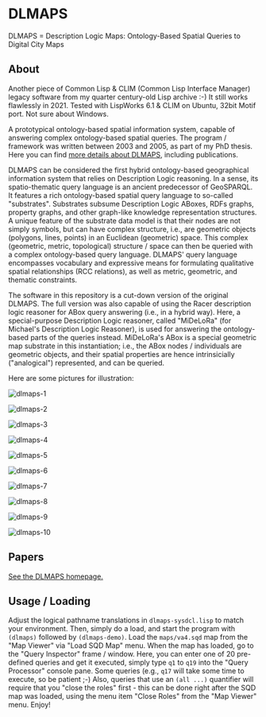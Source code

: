 # DLMAPS
DLMAPS = Description Logic Maps: Ontology-Based Spatial Queries to Digital City Maps

## About

Another piece of Common Lisp & CLIM (Common Lisp Interface Manager)
legacy software from my quarter century-old Lisp archive :-) It still
works flawlessly in 2021. Tested with LispWorks 6.1 & CLIM on Ubuntu,
32bit Motif port. Not sure about Windows.

A prototypical ontology-based spatial information system, capable of
answering complex ontology-based spatial queries. The program /
framework was written between 2003 and 2005, as part of my PhD thesis.
Here you can find [more details about
DLMAPS](https://www.michael-wessel.info/dlmaps.html), including
publications.

DLMAPS can be considered the first hybrid ontology-based geographical
information system that relies on Description Logic reasoning. In a
sense, its spatio-thematic query language is an ancient predecessor of
GeoSPARQL. It features a rich ontology-based spatial query language to
so-called "substrates". Substrates subsume Description Logic ABoxes,
RDFs graphs, property graphs, and other graph-like knowledge
representation structures. A unique feature of the substrate data
model is that their nodes are not simply symbols, but can have complex
structure, i.e., are geometric objects (polygons, lines, points) in an
Euclidean (geometric) space. This complex (geometric, metric,
topological) structure / space can then be queried with a complex
ontology-based query language. DLMAPS' query language encompasses
vocabulary and expressive means for formulating qualitative spatial
relationships (RCC relations), as well as metric, geometric, and
thematic constraints.

The software in this repository is a cut-down version of the original
DLMAPS. The full version was also capable of using the Racer
description logic reasoner for ABox query answering (i.e., in a hybrid
way). Here, a special-purpose Description Logic reasoner, called
"MiDeLoRa" (for Michael's Description Logic Reasoner), is used for
answering the ontology-based parts of the queries instead. MiDeLoRa's
ABox is a special geometric map substrate in this instantiation; i.e.,
the ABox nodes / individuals are geometric objects, and their spatial
properties are hence intrinsicially ("analogical") represented, and
can be queried. 

Here are some pictures for illustration: 

![dlmaps-1](pics/dlmaps-1.png)

![dlmaps-2](pics/dlmaps-2.png)

![dlmaps-3](pics/dlmaps-3.png)

![dlmaps-4](pics/dlmaps-4.png)

![dlmaps-5](pics/dlmaps-5.png)

![dlmaps-6](pics/dlmaps-6.png)

![dlmaps-7](pics/dlmaps-7.png)

![dlmaps-8](pics/dlmaps-8.png)

![dlmaps-9](pics/dlmaps-9.png)

![dlmaps-10](pics/dlmaps-10.png)

## Papers 

[See the DLMAPS homepage.](https://www.michael-wessel.info/dlmaps.html)

## Usage / Loading

Adjust the logical pathname translations in `dlmaps-sysdcl.lisp` to
match your environment. Then, simply do a load, and start the program
with `(dlmaps)` followed by `(dlmaps-demo)`. Load the `maps/va4.sqd`
map from the "Map Viewer" via "Load SQD Map" menu. When the map has
loaded, go to the "Query Inspector" frame / window. Here, you can
enter one of 20 pre-defined queries and get it executed, simply type
`q1` to `q19` into the "Query Processor" console pane. Some queries
(e.g., `q17` will take some time to execute, so be patient ;-) 
Also, queries that use an `(all ...)` quantifier will require that
you "close the roles" first - this can be done right after the SQD
map was loaded, using the menu item "Close Roles" from the "Map Viewer"
menu. Enjoy! 
